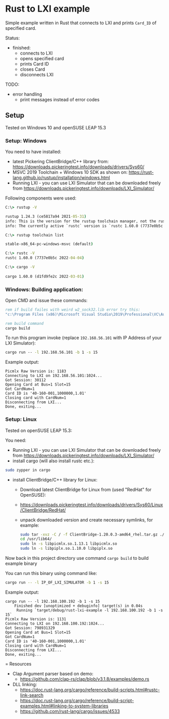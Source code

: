 # Rust to LXI example

Simple example written in Rust that connects to LXI and prints `Card_ID` of specified card.

Status:
- finished:
  - connects to LXI
  - opens specified card
  - prints Card ID
  - closes Card
  - disconnects LXI

TODO:
- error handling
  - print messages instead of error codes

## Setup

Tested on Windows 10 and openSUSE LEAP 15.3

### Setup: Windows

You need to have installed:
- latest Pickering ClientBridge/C++ library from: https://downloads.pickeringtest.info/downloads/drivers/Sys60/
- MSVC 2019 Toolchain + Windows 10 SDK as shown on: https://rust-lang.github.io/rustup/installation/windows.html
- Running LXI - you can use LXI Simulator that can be downloaded
  freely from https://downloads.pickeringtest.info/downloads/LXI_Simulator/

Following components were used:
```cmd
C:\> rustup -V

rustup 1.24.3 (ce5817a94 2021-05-31)
info: This is the version for the rustup toolchain manager, not the rustc compiler.
info: The currently active `rustc` version is `rustc 1.60.0 (7737e0b5c 2022-04-04)`

C:\> rustup toolchain list

stable-x86_64-pc-windows-msvc (default)

C:\> rustc -V
rustc 1.60.0 (7737e0b5c 2022-04-04)

C:\> cargo -V
 
cargo 1.60.0 (d1fd9fe2c 2022-03-01)
```

### Windows: Building application:
Open CMD and issue these commands:

```cmd
rem if build failes with weird w2_sock32.lib error try this:
"c:\Program Files (x86)\Microsoft Visual Studio\2019\Professional\VC\Auxiliary\Build\vcvars64.bat"

rem build command
cargo build
```

To run this program invoke (replace `192.168.56.101` with
IP Address of your LXI Simulator):
```cmd
cargo run -- -l 192.168.56.101 -b 1 -s 15
```
Example output:
```
Picmlx Raw Version is: 1183
Connecting to LXI on 192.168.56.101:1024...
Got Session: 30112
Opening Card at Bus=1 Slot=15
Got CardNum=1
Card ID is '40-160-001,1000000,1.01'
Closing card with CardNum=1
Disconnecting from LXI...
Done, exiting...
```

### Setup: Linux

Tested on openSUSE LEAP 15.3:

You need:
- Running LXI - you can use LXI Simulator that can be downloaded
  freely from https://downloads.pickeringtest.info/downloads/LXI_Simulator/
- install cargo (will also install rustc etc.):

```bash
sudo zypper in cargo
```

- install ClientBridge/C++ library for Linux:
  - Download latest ClientBridge for Linux from (used "RedHat" for OpenSUSE):
  - https://downloads.pickeringtest.info/downloads/drivers/Sys60/Linux/ClientBridge/RedHat/
  - unpack downloaded version and create necessary symlinks, for example:

    ```bash
    sudo tar -xvz -C / -f ClientBridge-1.20.0.3-amd64_rhel.tar.gz ./usr/lib64
    cd /usr/lib64/
    sudo ln -s libpicmlx.so.1.13.1 libpicmlx.so
    sudo ln -s libpiplx.so.1.10.0 libpiplx.so
    ```

Now back in this project directory use
command `cargo build` to build example binary

You can run this binary using command like:
```bash
cargo run -- -l IP_OF_LXI_SIMULATOR -b 1 -s 15
```
Example output:
```
cargo run -- -l 192.168.100.192 -b 1 -s 15
    Finished dev [unoptimized + debuginfo] target(s) in 0.04s
     Running `target/debug/rust-lxi-example -l 192.168.100.192 -b 1 -s 15`
Picmlx Raw Version is: 1131
Connecting to LXI on 192.168.100.192:1024...
Got Session: 798931329
Opening Card at Bus=1 Slot=15
Got CardNum=1
Card ID is '40-160-001,1000000,1.01'
Closing card with CardNum=1
Disconnecting from LXI...
Done, exiting...
```


= Resources

* Clap Argument parser based on demo:
  * https://github.com/clap-rs/clap/blob/v3.1.8/examples/demo.rs
* DLL linking:
  * https://doc.rust-lang.org/cargo/reference/build-scripts.html#rustc-link-search
  * https://doc.rust-lang.org/cargo/reference/build-script-examples.html#linking-to-system-libraries
  * https://github.com/rust-lang/cargo/issues/4533
